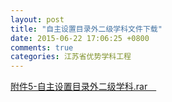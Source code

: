 ```yaml
---
layout: post
title: "自主设置目录外二级学科文件下载"
date: 2015-06-22 17:06:25 +0800
comments: true
categories: 江苏省优势学科工程
---
```



[附件5-自主设置目录外二级学科.rar　](http://985.nju.edu.cn/ewebeditor/UploadFile/201342119832676.rar)
